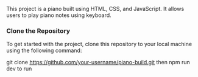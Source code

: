 This project is a piano built using HTML, CSS, and JavaScript. It allows users to play piano notes using keyboard.

### Clone the Repository

To get started with the project, clone this repository to your local machine using the following command:

git clone https://github.com/your-username/piano-build.git
 then npm run dev to run
